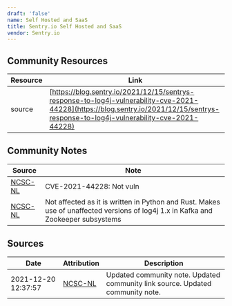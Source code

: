 ```yaml
---
draft: 'false'
name: Self Hosted and SaaS
title: Sentry.io Self Hosted and SaaS
vendor: Sentry.io
---
```



## Community Resources
| Resource | Link |
| --- | --- |
| source | [https://blog.sentry.io/2021/12/15/sentrys-response-to-log4j-vulnerability-cve-2021-44228](https://blog.sentry.io/2021/12/15/sentrys-response-to-log4j-vulnerability-cve-2021-44228) |

## Community Notes
| Source | Note |
| --- | --- |
| [NCSC-NL](https://github.com/NCSC-NL/log4shell/blob/main/software/README.md) | CVE-2021-44228: Not vuln </ul> |
| [NCSC-NL](https://github.com/NCSC-NL/log4shell/blob/main/software/README.md) | Not affected as it is written in Python and Rust. Makes use of unaffected versions of log4j 1.x in Kafka and Zookeeper subsystems |

## Sources
| Date | Attribution | Description |
| --- | --- | --- |
| 2021-12-20 12:37:57 | [NCSC-NL](https://github.com/NCSC-NL/log4shell/blob/main/software/README.md) | Updated community note. Updated community link source. Updated community note.  |
